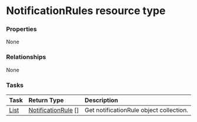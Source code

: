 # NotificationRules resource type



### Properties
None

### Relationships
None


### Tasks

| Task		   | Return Type	|Description|
|:---------------|:--------|:----------|
|[List](../api/notificationrule_list.md) | [NotificationRule](notificationrule.md) [] |Get notificationRule object collection. |

<!-- uuid: b72f0729-b4c6-43b1-8793-cc8072db0e7f
2015-10-09 18:31:37 UTC -->